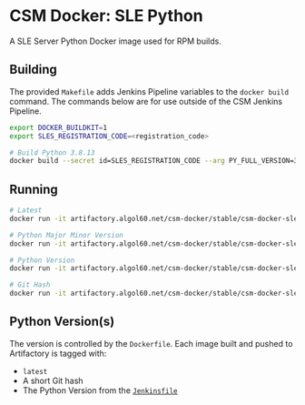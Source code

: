 # CSM Docker: SLE Python

A SLE Server Python Docker image used for RPM builds.

## Building

The provided `Makefile` adds Jenkins Pipeline variables to the `docker build` command. The commands below are for use outside of the CSM Jenkins Pipeline.

```bash
export DOCKER_BUILDKIT=1
export SLES_REGISTRATION_CODE=<registration_code>

# Build Python 3.8.13
docker build --secret id=SLES_REGISTRATION_CODE --arg PY_FULL_VERSION=3.8.13 .

```

## Running

```bash
# Latest
docker run -it artifactory.algol60.net/csm-docker/stable/csm-docker-sle-python:latest

# Python Major Minor Version
docker run -it artifactory.algol60.net/csm-docker/stable/csm-docker-sle-python:3.8

# Python Version
docker run -it artifactory.algol60.net/csm-docker/stable/csm-docker-sle-python:3.8.13

# Git Hash
docker run -it artifactory.algol60.net/csm-docker/stable/csm-docker-sle-python:<hash>
```

## Python Version(s)

The version is controlled by the `Dockerfile`. Each image built and pushed to Artifactory is tagged with:
- `latest`
- A short Git hash
- The Python Version from the [`Jenkinsfile`](https://github.com/Cray-HPE/csm-docker-sle-python/blob/main/Jenkinsfile.github#L4)

